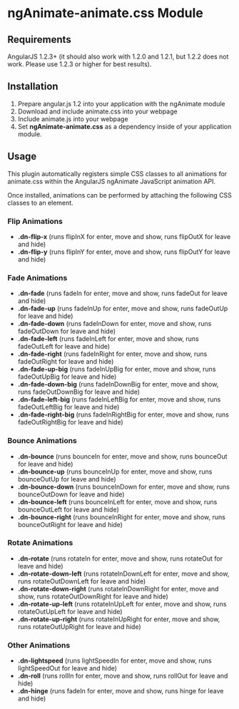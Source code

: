 # ngAnimate-animate.css Module

## Requirements

AngularJS 1.2.3+ (it should also work with 1.2.0 and 1.2.1, but 1.2.2 does not work. Please use 1.2.3 or higher for best results).

## Installation

1. Prepare angular.js 1.2 into your application with the ngAnimate module
2. Download and include animate.css into your webpage
3. Include animate.js into your webpage
4. Set **ngAnimate-animate.css** as a dependency inside of your application module.

## Usage

This plugin automatically registers simple CSS classes to all animations for animate.css within the AngularJS ngAnimate
JavaScript animation API.

Once installed, animations can be performed by attaching the following CSS classes to an element.

### Flip Animations
- **.dn-flip-x** (runs flipInX for enter, move and show, runs flipOutX for leave and hide)
- **.dn-flip-y** (runs flipInY for enter, move and show, runs flipOutY for leave and hide)

### Fade Animations
- **.dn-fade** (runs fadeIn for enter, move and show, runs fadeOut for leave and hide)
- **.dn-fade-up** (runs fadeInUp for enter, move and show, runs fadeOutUp for leave and hide)
- **.dn-fade-down** (runs fadeInDown for enter, move and show, runs fadeOutDown for leave and hide)
- **.dn-fade-left** (runs fadeInLeft for enter, move and show, runs fadeOutLeft for leave and hide)
- **.dn-fade-right** (runs fadeInRight for enter, move and show, runs fadeOutRight for leave and hide)
- **.dn-fade-up-big** (runs fadeInUpBig for enter, move and show, runs fadeOutUpBig for leave and hide)
- **.dn-fade-down-big** (runs fadeInDownBig for enter, move and show, runs fadeOutDownBig for leave and hide)
- **.dn-fade-left-big** (runs fadeInLeftBig for enter, move and show, runs fadeOutLeftBig for leave and hide)
- **.dn-fade-right-big** (runs fadeInRightBig for enter, move and show, runs fadeOutRightBig for leave and hide)

### Bounce Animations
- **.dn-bounce** (runs bounceIn for enter, move and show, runs bounceOut for leave and hide)
- **.dn-bounce-up** (runs bounceInUp for enter, move and show, runs bounceOutUp for leave and hide)
- **.dn-bounce-down** (runs bounceInDown for enter, move and show, runs bounceOutDown for leave and hide)
- **.dn-bounce-left** (runs bounceInLeft for enter, move and show, runs bounceOutLeft for leave and hide)
- **.dn-bounce-right** (runs bounceInRight for enter, move and show, runs bounceOutRight for leave and hide)

### Rotate Animations
- **.dn-rotate** (runs rotateIn for enter, move and show, runs rotateOut for leave and hide)
- **.dn-rotate-down-left** (runs rotateInDownLeft for enter, move and show, runs rotateOutDownLeft for leave and hide)
- **.dn-rotate-down-right** (runs rotateInDownRight for enter, move and show, runs rotateOutDownRight for leave and hide)
- **.dn-rotate-up-left** (runs rotateInUpLeft for enter, move and show, runs rotateOutUpLeft for leave and hide)
- **.dn-rotate-up-right** (runs rotateInUpRight for enter, move and show, runs rotateOutUpRight for leave and hide)

### Other Animations
- **.dn-lightspeed** (runs lightSpeedIn for enter, move and show, runs lightSpeedOut for leave and hide)
- **.dn-roll** (runs rollIn for enter, move and show, runs rollOut for leave and hide)
- **.dn-hinge** (runs fadeIn for enter, move and show, runs hinge for leave and hide)
